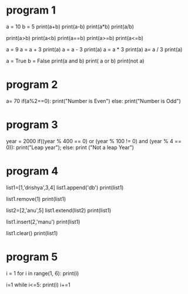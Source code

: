 # program 1

a = 10
b = 5
print(a+b)
print(a-b)
print(a*b)
print(a/b)


print(a>b)
print(a<b)
print(a==b)
print(a>=b)
print(a<=b)

a = 9
a = a + 3
print(a)
a = a - 3
print(a)
a = a * 3
print(a)
a= a / 3
print(a)

a = True
b = False
print(a and b)
print( a or b)
print(not a)


# program 2

a= 70
if(a%2==0):
    print("Number is Even")
else:
    print("Number is Odd")
    
   
# program 3

year = 2000
if((year % 400 == 0) or
     (year % 100 != 0) and
     (year % 4 == 0)):
    print("Leap year");
else:
    print ("Not a leap Year")
    
    
# program 4

list1=[1,'drishya',3,4]
list1.append('db')
print(list1)

list1.remove(1)
print(list1)

list2=[2,'anu',5]
list1.extend(list2)
print(list1)

list1.insert(2,'manu')
print(list1)

list1.clear()
print(list1)


# program 5

i = 1
for i in range(1, 6):
    print(i)

i=1
while i<=5:
    print(i)
    i+=1

